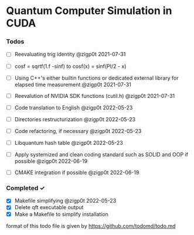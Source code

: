 # Quantum Computer Simulation in CUDA

### Todos
- [ ] Reevaluating trig identity @zigp0t 2021-07-31
- [ ] cosf = sqrtf(1.f -sinf) to cosf(x) = sinf(PI/2 - x)    
- [ ] Using C++'s either builtin functions or dedicated external library for elapsed time measurement @zigp0t 2021-07-31
- [ ] Reevalution of NVIDIA SDK functions (cutil.h) @zigp0t 2021-07-31
- [ ] Code translation to English @zigp0t 2022-05-23
- [ ] Directories restructurization @zigp0t 2022-05-23
- [ ] Code refactoring, if necessary @zigp0t 2022-05-23
- [ ] Libquantum hash table @zigp0t 2022-05-23
- [ ] Apply systemized and clean coding standard such as SOLID and OOP if possible @zigp0t 2022-06-19
- [ ] CMAKE integration if possible @zigp0t 2022-06-19


### Completed ✓
- [x] Makefile simplifying @zigp0t 2022-05-23
- [x] Delete qft executable output
- [x] Make a Makefile to simplify installation

format of this todo file is given by https://github.com/todomd/todo.md
